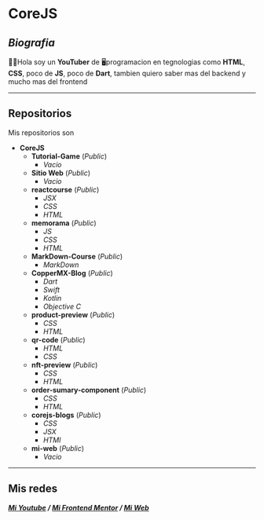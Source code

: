 # **CoreJS**

## ***Biografia***
👋🏾Hola soy un **YouTuber** de 🖥️programacion en tegnologias como **HTML**, **CSS**, poco de **JS**, poco de **Dart**, tambien quiero saber mas del backend y mucho mas del frontend

---

## **Repositorios**
Mis repositorios son
- **CoreJS**
  - **Tutorial-Game** (*Public*)
    - *Vacio*
  - **Sitio Web** (*Public*)
    - *Vacio*
  - **reactcourse** (*Public*)
    - *JSX*
    - *CSS*
    - *HTML*
  - **memorama** (*Public*)
    - *JS*
    - *CSS*
    - *HTML*
  - **MarkDown-Course** (*Public*)
    - *MarkDown*
  - **CopperMX-Blog** (*Public*)
    - *Dart*
    - *Swift*
    - *Kotlin*
    - *Objective C*
  - **product-preview** (*Public*)
    - *CSS*
    - *HTML*
  - **qr-code** (*Public*)
    - *HTML*
    - *CSS*
  - **nft-preview** (*Public*)
    - *CSS*
    - *HTML*
  - **order-sumary-component** (*Public*)
    - *CSS*
    - *HTML*
  - **corejs-blogs** (*Public*)
    - *CSS*
    - *JSX*
    - *HTMl*
  - **mi-web** (*Public*)
    - *Vacio*

---

## **Mis redes**

***[Mi Youtube](https://www.youtube.com/@corejs-yt) / [Mi Frontend Mentor](https://www.frontendmentor.io/profile/CopperMX) / [Mi Web](https://corejs-yt.github.io)***
